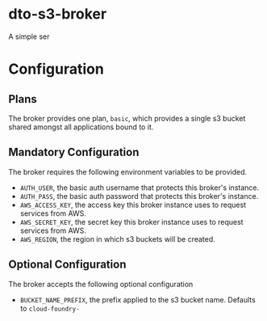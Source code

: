 # dto-s3-broker

A simple ser

# Configuration

## Plans

The broker provides one plan, `basic`, which provides a single s3 bucket shared amongst all applications bound to it.

## Mandatory Configuration

The broker requires the following environment variables to be provided.

- `AUTH_USER`, the basic auth username that protects this broker's instance.
- `AUTH_PASS`, the basic auth password that protects this broker's instance.
- `AWS_ACCESS_KEY`, the access key this broker instance uses to request services from AWS.
- `AWS_SECRET_KEY`, the secret key this broker instance uses to request services from AWS.
- `AWS_REGION`, the region in which s3 buckets will be created.

## Optional Configuration

The broker accepts the following optional configuration

- `BUCKET_NAME_PREFIX`, the prefix applied to the s3 bucket name. Defaults to `cloud-foundry-`
